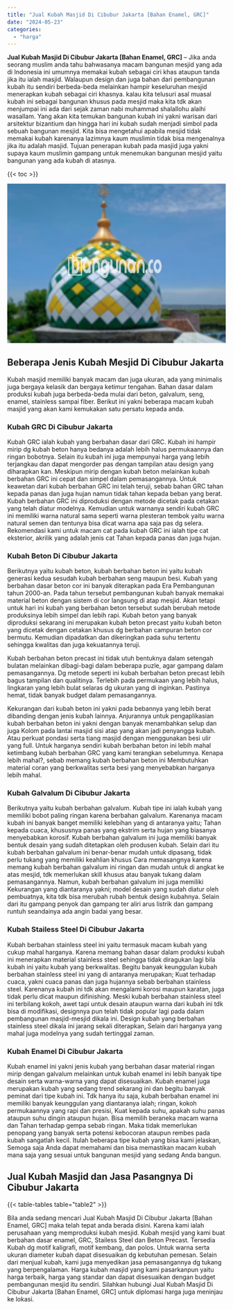 ```yaml
---
title: "Jual Kubah Masjid Di Cibubur Jakarta [Bahan Enamel, GRC]"
date: "2024-05-23"
categories: 
  - "harga"
---
```


**Jual Kubah Masjid Di Cibubur Jakarta \[Bahan Enamel, GRC\]** – Jika anda seorang muslim anda tahu bahwasanya macam bangunan mesjid yang ada di Indonesia ini umumnya memakai kubah sebagai ciri khas ataupun tanda jika itu ialah masjid. Walaupun design dan juga bahan dari pembangunan kubah itu sendiri berbeda-beda melainkan hampir keseluruhan mesjid menerapkan kubah sebagai ciri khasnya. kalau kita telusuri asal muasal kubah ini sebagai bangunan khusus pada mesjid maka kita tdk akan menjumpai ini ada dari sejak zaman nabi muhammad shalallohu alaihi wasallam. Yang akan kita temukan bangunan kubah ini yakni warisan dari arsitektur bizantium dan hingga hari ini kubah sudah menjadi simbol pada sebuah bangunan mesjid. Kita bisa mengetahui apabila mesjid tidak memakai kubah karenanya lazimnya kaum muslimin tidak bisa mengenalnya jika itu adalah masjid. Tujuan penerapan kubah pada masjid juga yakni supaya kaum muslimin gampang untuk menemukan bangunan mesjid yaitu bangunan yang ada kubah di atasnya.

{{< toc >}}

![Jual Kubah Masjid Di Cibubur Jakarta [Bahan Enamel, GRC]](/images/jual-kubah-masjid-10.png)

## Beberapa Jenis Kubah Mesjid Di Cibubur Jakarta

Kubah masjid memiliki banyak macam dan juga ukuran, ada yang minimalis juga bergaya kelasik dan bergaya ketimur tengahan. Bahan dasar dalam produksi kubah juga berbeda-beda mulai dari beton, galvalum, seng, enamel, stainless sampai fiber. Berikut ini yakni beberapa macam kubah masjid yang akan kami kemukakan satu persatu kepada anda.

### Kubah GRC Di Cibubur Jakarta

Kubah GRC ialah kubah yang berbahan dasar dari GRC. Kubah ini hampir mirip dg kubah beton hanya bedanya adalah lebih halus permukaannya dan ringan bobotnya. Selain itu kubah ini juga mempunyai harga yang lebih terjangkau dan dapat mengorder pas dengan tampilan atau design yang diharapkan kan. Meskipun mirip dengan kubah beton melainkan kubah berbahan GRC ini cepat dan simpel dalam pemasangannya. Untuk keawetan dari kubah berbahan GRC ini telah teruji, sebab bahan GRC tahan kepada panas dan juga hujan namun tidak tahan kepada beban yang berat. Kubah berbahan GRC ini diproduksi dengan metode dicetak pada cetakan yang telah diatur modelnya. Kemudian untuk warnanya sendiri kubah GRC ini memiliki warna natural sama seperti warna plesteran tembok yaitu warna natural semen dan tentunya bisa dicat warna apa saja pas dg selera. Rekomendasi kami untuk macam cat pada kubah GRC ini ialah tipe cat eksterior, akrilik yang adalah jenis cat Tahan kepada panas dan juga hujan.

### Kubah Beton Di Cibubur Jakarta

Berikutnya yaitu kubah beton, kubah berbahan beton ini yaitu kubah generasi kedua sesudah kubah berbahan seng maupun besi. Kubah yang berbahan dasar beton cor ini banyak diterapkan pada Era Pembangunan tahun 2000-an. Pada tahun tersebut pembangunan kubah banyak memakai material beton dengan sistem di cor langsung di atap mesjid. Akan tetapi untuk hari ini kubah yang berbahan beton tersebut sudah berubah metode produksinya lebih simpel dan lebih rapi. Kubah beton yang banyak diproduksi sekarang ini merupakan kubah beton precast yaitu kubah beton yang dicetak dengan cetakan khusus dg berbahan campuran beton cor bermutu. Kemudian dipadatkan dan dikeringkan pada suhu tertentu sehingga kwalitas dan juga kekuatannya teruji.

Kubah berbahan beton precast ini tidak utuh bentuknya dalam setengah bulatan melainkan dibagi-bagi dalam beberapa puzle, agar gampang dalam pemasangannya. Dg metode seperti ini kubah berbahan beton precast lebih bagus tampilan dan qualitinya. Terlebih pada permukaan yang lebih halus, lingkaran yang lebih bulat selaras dg ukuran yang di inginkan. Pastinya hemat, tidak banyak budget dalam pemasangannya.

Kekurangan dari kubah beton ini yakni pada bebannya yang lebih berat dibanding dengan jenis kubah lainnya. Anjurannya untuk pengaplikasian kubah berbahan beton ini yakni dengan banyak menambahkan selup dan juga Kolom pada lantai masjid sisi atap yang akan jadi penyangga kubah. Atau perkuat pondasi serta tiang masjid dengan menggunakan besi ulir yang full. Untuk harganya sendiri kubah berbahan beton ini lebih mahal ketimbang kubah berbahan GRC yang kami terangkan sebelumnya. Kenapa lebih mahal?, sebab memang kubah berbahan beton ini Membutuhkan material coran yang berkwalitas serta besi yang menyebabkan harganya lebih mahal.

### Kubah Galvalum Di Cibubur Jakarta

Berikutnya yaitu kubah berbahan galvalum. Kubah tipe ini ialah kubah yang memiliki bobot paling ringan karena berbahan galvalum. Karenanya macam kubah ini banyak banget memiliki kelebihan yang di antaranya yaitu; Tahan kepada cuaca, khususnya panas yang ekstrim serta hujan yang biasanya menyebabkan korosif. Kubah berbahan galvalum ini juga memiliki banyak bentuk desain yang sudah ditetapkan oleh produsen kubah. Selain dari itu kubah berbahan galvalum ini benar-benar mudah untuk dipasang, tidak perlu tukang yang memiliki keahlian khusus Cara memasangnya karena memang kubah berbahan galvalum ini ringan dan mudah untuk di angkat ke atas mesjid, tdk memerlukan skill khusus atau banyak tukang dalam pemasangannya. Namun, kubah berbahan galvalum ini juga memiliki Kekurangan yang diantaranya yakni; model desain yang sudah diatur oleh pembuatnya, kita tdk bisa merubah rubah bentuk design kubahnya. Selain dari itu gampang penyok dan gampang ter aliri arus listrik dan gampang runtuh seandainya ada angin badai yang besar.

### Kubah Stailess Steel Di Cibubur Jakarta

Kubah berbahan stainless steel ini yaitu termasuk macam kubah yang cukup mahal harganya. Karena memang bahan dasar dalam produksi kubah ini menerapkan material stainless steel sehingga tidak diragukan lagi bila kubah ini yaitu kubah yang berkwalitas. Begitu banyak keunggulan kubah berbahan stainless steel ini yang di antaranya merupakan; Kuat terhadap cuaca, yakni cuaca panas dan juga hujannya sebab berbahan stainless steel. Karenanya kubah ini tdk akan mengalami korosi maupun karatan, juga tidak perlu dicat maupun difinishing. Meski kubah berbahan stainless steel ini terbilang kokoh, awet tapi untuk desain ataupun warna dari kubah ini tdk bisa di modifikasi, designnya pun telah tidak popular lagi pada dalam pembangunan masjid-mesjid dikala ini. Design kubah yang berbahan stainless steel dikala ini jarang sekali diterapkan, Selain dari harganya yang mahal juga modelnya yang sudah tertinggal zaman.

### Kubah Enamel Di Cibubur Jakarta

Kubah enamel ini yakni jenis kubah yang berbahan dasar material ringan mirip dengan galvalum melainkan untuk kubah enamel ini lebih banyak tipe desain serta warna-warna yang dapat disesuaikan. Kubah enamel juga merupakan kubah yang sedang trend sekarang ini dan begitu banyak peminat dari tipe kubah ini. Tdk hanya itu saja, kubah berbahan enamel ini memiliki banyak keunggulan yang diantaranya ialah; ringan, kokoh permukaannya yang rapi dan presisi, Kuat kepada suhu, apakah suhu panas ataupun suhu dingin ataupun hujan. Bisa memilih beraneka macam warna dan Tahan terhadap gempa sebab ringan. Maka tidak memerlukan penopang yang banyak serta potensi kebocoran ataupun rembes pada kubah sangatlah kecil. Itulah beberapa tipe kubah yang bisa kami jelaskan, Semoga saja Anda dapat memahami dan bisa memastikan macam kubah mana saja yang sesuai untuk bangunan mesjid yang sedang Anda bangun.

## Jual Kubah Masjid dan Jasa Pasangnya Di Cibubur Jakarta

{{< table-tables table="table2" >}}

Bila anda sedang mencari Jual Kubah Masjid Di Cibubur Jakarta \[Bahan Enamel, GRC\] maka telah tepat anda berada disini. Karena kami ialah perusahaan yang memproduksi kubah mesjid. Kubah mesjid yang kami buat berbahan dasar enamel, GRC, Stailess Steel dan Beton Precast. Tersedia Kubah dg motif kaligrafi, motif kembang, dan polos. Untuk warna serta ukuran diameter kubah dapat disesuaikan dg kebutuhan pemesan. Selain dari menjual kubah, kami juga menyedikan jasa pemasangannya dg tukang yang berpengalaman. Harga kubah masjid yang kami pasarkanpun yaitu harga terbaik, harga yang standar dan dapat disesuaikan dengan budget pembangunan mesjid itu sendiri. Silahkan hubungi Jual Kubah Masjid Di Cibubur Jakarta \[Bahan Enamel, GRC\] untuk diplomasi harga juga meninjau ke lokasi.
